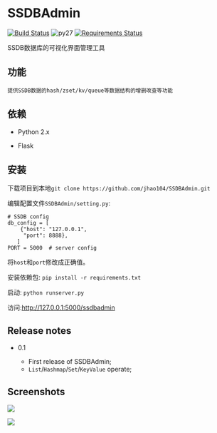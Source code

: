 SSDBAdmin
=======
[![Build Status](https://travis-ci.org/jhao104/SSDBAdmin.svg?branch=master)](https://travis-ci.org/jhao104/SSDBAdmin) ![py27](https://camo.githubusercontent.com/392a32588691a8418368a51ff33a12d41f11f0a9/68747470733a2f2f696d672e736869656c64732e696f2f62616467652f707974686f6e2d322e372d6666363962342e737667) [![Requirements Status](https://requires.io/github/jhao104/SSDBAdmin/requirements.svg?branch=master)](https://requires.io/github/jhao104/SSDBAdmin/requirements/?branch=master)

SSDB数据库的可视化界面管理工具


## 功能
    提供SSDB数据的hash/zset/kv/queue等数据结构的增删改查等功能

## 依赖

* Python 2.x

* Flask

## 安装

下载项目到本地`git clone https://github.com/jhao104/SSDBAdmin.git`

编辑配置文件`SSDBAdmin/setting.py`:
```
# SSDB config
db_config = [
    {"host": "127.0.0.1",
     "port": 8888},
   ]
PORT = 5000  # server config
```
将`host`和`port`修改成正确值。

安装依赖包:
```pip install -r requirements.txt```

启动:
```python runserver.py```

访问:http://127.0.0.1:5000/ssdbadmin

## Release notes

* 0.1

  * First release of SSDBAdmin;
  * `List`/`Hashmap`/`Set`/`KeyValue` operate;

## Screenshots

![](./SSDBAdmin/static/img/index.png)

![](./SSDBAdmin/static/img/queue.png)
